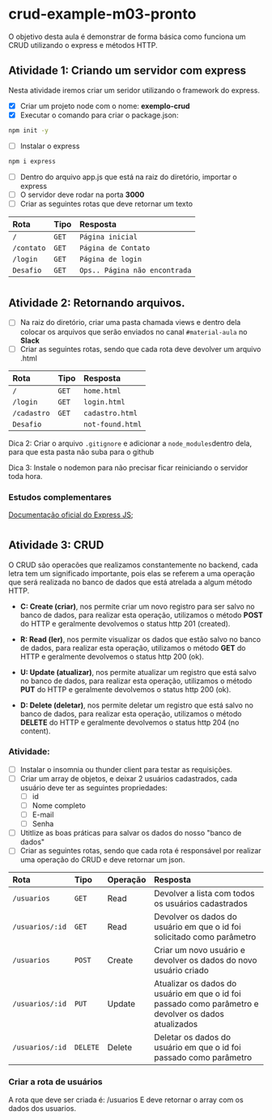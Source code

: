 # crud-example-m03-pronto
O objetivo desta aula é demonstrar de forma básica como funciona um CRUD utilizando o express e métodos HTTP.

## Atividade 1: Criando um servidor com express
Nesta atividade iremos criar um seridor utilizando o framework do express.

-  [x] Criar um projeto node com o nome: **exemplo-crud**
-  [x] Executar o comando para criar o package.json:
```bash
npm init -y
```
- [ ] Instalar o express 
```bash
npm i express
```
- [ ] Dentro do arquivo app.js que está na raiz do diretório, importar o express
- [ ] O servidor deve rodar na porta **3000**
- [ ] Criar as seguintes rotas que deve retornar um texto

| Rota      | Tipo       | Resposta                            |
| :---------| :--------- | :---------------------------------- |
| `/`       | `GET`      | `Página inicial`                    |
| `/contato`| `GET`      | `Página de Contato`                 | 
| `/login`  | `GET`      | `Página de login`                   |
| `Desafio` | `GET`      | `Ops.. Página não encontrada`       |

#

## Atividade 2: Retornando arquivos.
- [ ] Na raiz do diretório, criar uma pasta chamada views e dentro dela colocar os arquivos que serão enviados no canal ``#material-aula`` no **Slack**
- [ ] Criar as seguintes rotas, sendo que cada rota deve devolver um arquivo .html

| Rota         | Tipo       | Resposta                            |
| :------------| :--------- | :---------------------------------- |
| `/`          | `GET`      | `home.html`                         |
| `/login`     | `GET`      | `login.html`                        | 
| `/cadastro`  | `GET`      | `cadastro.html`                     |
| `Desafio`    |            | `not-found.html`                    |

Dica 2: Criar o arquivo `.gitignore` e adicionar a `node_modules`dentro dela, para que esta pasta não suba para o github

Dica 3: Instale o nodemon para não precisar ficar reiniciando o servidor toda hora.
### Estudos complementares 
[Documentação oficial do Express JS](https://expressjs.com/pt-br/);

#

## Atividade 3: CRUD
O CRUD são operacões que realizamos constantemente no backend, cada letra tem um significado importante, pois elas se referem a uma operação que será realizada no banco de dados que está atrelada a algum método HTTP.

- **C: Create (criar)**, nos permite criar um novo registro para ser salvo no banco de dados, para realizar esta operação, utilizamos o método **POST** do HTTP e geralmente devolvemos o status http 201 (created).

- **R: Read (ler)**, nos permite visualizar os dados que estão salvo no banco de dados, para realizar esta operação, utilizamos o método **GET** do HTTP e geralmente devolvemos o status http 200 (ok).

- **U: Update (atualizar)**, nos permite atualizar um registro que está salvo no banco de dados, para realizar esta operação, utilizamos o método **PUT** do HTTP e geralmente devolvemos o status http 200 (ok).

- **D: Delete (deletar)**, nos permite deletar um registro que está salvo no banco de dados, para realizar esta operação, utilizamos o método **DELETE** do HTTP e geralmente devolvemos o status http 204 (no content).

### Atividade:
- [ ] Instalar o insomnia ou thunder client para testar as requisições.
- [ ] Criar um array de objetos, e deixar 2 usuários cadastrados, cada usuário deve ter as seguintes propriedades:
  - [ ] id
  - [ ] Nome completo
  - [ ] E-mail
  - [ ] Senha
- [ ] Utitlize as boas práticas para salvar os dados do nosso "banco de dados"
- [ ] Criar as seguintes rotas, sendo que cada rota é responsável por realizar uma operação do CRUD e deve retornar um json.

| Rota             | Tipo       | Operação     | Resposta                                                               |                       
| :----------------| :--------- | :------------| :----------------------------------------------------------------------|
| `/usuarios`      | `GET`      | Read         | Devolver a lista com todos os usuários cadastrados                     |    
| `/usuarios/:id`  | `GET`      | Read         | Devolver os dados do usuário em que o id foi solicitado como parâmetro |          
| `/usuarios`      | `POST`     | Create       | Criar um novo usuário e devolver os dados do novo usuário criado       |          
| `/usuarios/:id`  | `PUT`      | Update       | Atualizar os dados do usuário em que o id foi passado como parâmetro e devolver os dados atualizados |                                                                    |
| `/usuarios/:id`  | `DELETE`   | Delete       | Deletar os dados do usuário em que o id foi passado como parâmetro                                                                       |


### Criar a rota de usuários

A rota que deve ser criada é:
    /usuarios
E deve retornar o array com os dados dos usuarios.
